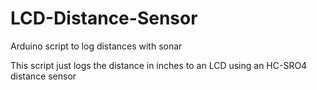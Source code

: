 # LCD-Distance-Sensor
Arduino script to log distances with sonar

This script just logs the distance in inches to an LCD using an HC-SRO4 distance sensor
